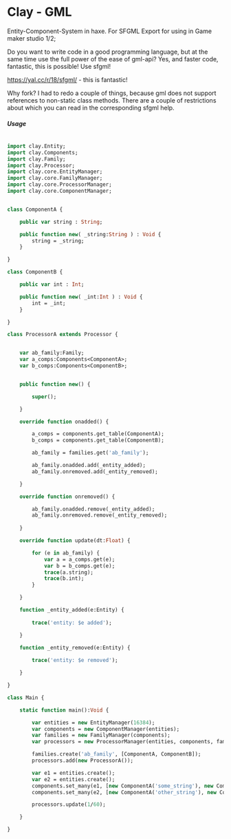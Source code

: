 # Clay - GML
Entity-Component-System in haxe. For SFGML Export for using in Game maker studio 1/2;

Do you want to write code in a good programming language, but at the same time use the full power of the ease of gml-api? Yes, and faster code, fantastic, this is possible! Use sfgml!

https://yal.cc/r/18/sfgml/ - this is fantastic!

Why fork? I had to redo a couple of things, because gml does not support references to non-static class methods. There are a couple of restrictions about which you can read in the corresponding sfgml help.

##### Usage
```haxe

import clay.Entity;
import clay.Components;
import clay.Family;
import clay.Processor;
import clay.core.EntityManager;
import clay.core.FamilyManager;
import clay.core.ProcessorManager;
import clay.core.ComponentManager;


class ComponentA {

	public var string : String;

	public function new( _string:String ) : Void {
		string = _string;
	}

}

class ComponentB {

	public var int : Int;

	public function new( _int:Int ) : Void {
		int = _int;
	}

}

class ProcessorA extends Processor {


	var ab_family:Family;
	var a_comps:Components<ComponentA>;
	var b_comps:Components<ComponentB>;


	public function new() {

		super();

	}

	override function onadded() {

		a_comps = components.get_table(ComponentA);
		b_comps = components.get_table(ComponentB);

		ab_family = families.get('ab_family');

		ab_family.onadded.add(_entity_added);
		ab_family.onremoved.add(_entity_removed);

	}

	override function onremoved() {

		ab_family.onadded.remove(_entity_added);
		ab_family.onremoved.remove(_entity_removed);
		
	}

	override function update(dt:Float) {

		for (e in ab_family) {
			var a = a_comps.get(e);
			var b = b_comps.get(e);
			trace(a.string);
			trace(b.int);
		}

	}

	function _entity_added(e:Entity) {
		
		trace('entity: $e added');

	}
	
	function _entity_removed(e:Entity) {

		trace('entity: $e removed');

	}

}

class Main {

	static function main():Void {

		var entities = new EntityManager(16384);
		var components = new ComponentManager(entities);
		var families = new FamilyManager(components);
		var processors = new ProcessorManager(entities, components, families);

		families.create('ab_family', [ComponentA, ComponentB]);
		processors.add(new ProcessorA());

		var e1 = entities.create();
		var e2 = entities.create();
		components.set_many(e1, [new ComponentA('some_string'), new ComponentB(112358)]);
		components.set_many(e2, [new ComponentA('other_string'), new ComponentB(1618)]);

		processors.update(1/60);

	}

}


```
